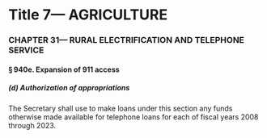 
# Title 7— AGRICULTURE
### CHAPTER 31— RURAL ELECTRIFICATION AND TELEPHONE SERVICE
#### § 940e. Expansion of 911 access
##### (d) Authorization of appropriations

The Secretary shall use to make loans under this section any funds otherwise made available for telephone loans for each of fiscal years 2008 through 2023.
